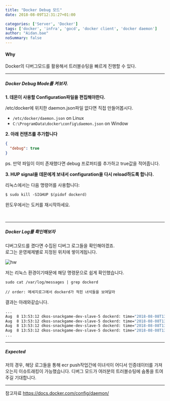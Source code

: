 ```yaml
---
title: "Docker Debug 모드"
date: 2018-08-09T12:31:27+01:00

categories: ['Server', 'Docker']
tags: ['docker', 'infra', 'gocd', 'docker client', 'docker daemon']
author: "Aidan.bae"
noSummary: false
---
```


#### **Why**

Docker의 디버그모드를 활용해서 트러블슈팅을 빠르게 진행할 수 있다.

---

##### Docker Debug Mode를 켜보자.


**1. 데몬이 사용할 Configuration파일을 편집해야한다.**  

/etc/docker에 위치한 daemon.json파일 없다면 직접 만들어봅시다.

 - `/etc/docker/daemon.json` on Linux
 - `C:\ProgramData\docker\config\daemon.json` on Window


**2. 아래 컨텐츠를 추가합니다**

```json
{
  "debug": true
}
```

ps. 만약 파일이 이미 존재했다면 debug 프로퍼티를 추가하고 true값을 적어줍니다.

**3. HUP signal을 데몬에게 보내서 configuration을 다시 reload하도록 합니다.**

리눅스에서는 다음 명령어를 사용합니다:  

    $ sudo kill -SIGHUP $(pidof dockerd)

윈도우에서는 도커를 재시작하세요.

<br>

---
##### Docker Log를 확인해보자

디버그모드를 켰다면 수집된 디버그 로그들을 확인해야겠죠.  
로그는 운영체제별로 지정된 위치에 쌓이게됩니다.

![hw](/code/docker/docker-debug/screenshot.png)

저는 리눅스 환경이기때문에 해당 명령문으로 쉽게 확인했습니다.

    sudo cat /var/log/messages | grep dockerd

    // order: 메세지로그에서 dockerd가 적힌 녀석들을 보여달라

결과는 아래와같습니다.

```sh
...
Aug  8 13:53:12 dkos-snackgame-dev-slave-5 dockerd: time="2018-08-08T13:53:12.272841054+09:00" level=debug msg="Calling GET /_ping"
Aug  8 13:53:12 dkos-snackgame-dev-slave-5 dockerd: time="2018-08-08T13:53:12.506705735+09:00" level=debug msg="Calling POST /v1.37/images/332448781195.dkr.ecr.eu-west-1.amazonaws.com/uto/push?tag=65"
Aug  8 13:53:12 dkos-snackgame-dev-slave-5 dockerd: time="2018-08-08T13:53:12.954950018+09:00" level=debug msg="hostDir: /etc/docker/certs.d/332448781195.dkr.ecr.eu-west-1.amazonaws.com"
Aug  8 13:53:12 dkos-snackgame-dev-slave-5 dockerd: time="2018-08-08T13:53:12.955971961+09:00" level=debug msg="Trying to push 332448781195.dkr.ecr.eu-west-1.amazonaws.com/uto to https://332448781195.dkr.ecr.eu-west-1.amazonaws.com v2"
...
```

---

##### Expected
저의 경우, 해당 로그들을 통해 ecr push작업간에 이녀석이 어디서 인증데이터를 가져오는지 이슈트래킹이 가능했습니다.  디버그 모드가 여러분의 트러블슈팅에 숨통을 트여주길 기대합니다.

---
참고자료
https://docs.docker.com/config/daemon/
